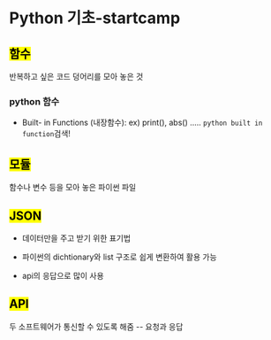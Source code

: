 # Python 기초-startcamp



## <mark>함수</mark>

반복하고 싶은 코드 덩어리를 모아 놓은 것



### python 함수

- Built- in Functions (내장함수): ex) print(), abs() ..... `python built in function`검색!



## <mark>모듈</mark>

함수나 변수 등을 모아 놓은 파이썬 파일



## <mark>JSON</mark>

- 데이터만을 주고 받기 위한 표기법

- 파이썬의 dichtionary와 list 구조로 쉽게 변환하여 활용 가능

- api의 응답으로 많이 사용



## <mark>API</mark>

두 소프트웨어가 통신할 수 있도록 해줌 -- 요청과 응답

